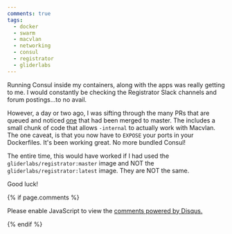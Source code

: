 ```yaml
---
comments: true
tags:
  - docker
  - swarm
  - macvlan
  - networking
  - consul
  - registrator
  - gliderlabs
---
```


Running Consul inside my containers, along with the apps was really getting to me. I would constantly be checking the Registrator Slack channels and forum postings...to no avail.

However, a day or two ago, I was sifting through the many PRs that are queued and noticed <a href="https://github.com/gliderlabs/registrator/pull/268">one</a> that had been merged to master. The includes a small chunk of code that allows ```-internal``` to actually work with Macvlan. The one caveat, is that you now have to ```EXPOSE``` your ports in your Dockerfiles. It's been working great. No more bundled Consul!

The entire time, this would have worked if I had used the ```gliderlabs/registrator:master``` image and NOT the ```gliderlabs/registrator:latest``` image. They are NOT the same.

Good luck!

{% if page.comments %}
<div id="disqus_thread"></div>
<script>

/**
*  RECOMMENDED CONFIGURATION VARIABLES: EDIT AND UNCOMMENT THE SECTION BELOW TO INSERT DYNAMIC VALUES FROM YOUR PLATFORM OR CMS.
*  LEARN WHY DEFINING THESE VARIABLES IS IMPORTANT: https://disqus.com/admin/universalcode/#configuration-variables*/
/*
var disqus_config = function () {
var disqus_identifier = "{{ page.url }}";
var disqus_url = '{{ site.url }}{{ page.url }}';
this.page.url = disqus_url;
this.page.identifier = disqus_identifier;
};
*/
(function() { // DON'T EDIT BELOW THIS LINE
var d = document, s = d.createElement('script');
s.src = 'https://killcity.disqus.com/embed.js';
s.setAttribute('data-timestamp', +new Date());
(d.head || d.body).appendChild(s);
})();
</script>
<noscript>Please enable JavaScript to view the <a href="https://disqus.com/?ref_noscript">comments powered by Disqus.</a></noscript>

{% endif %}
